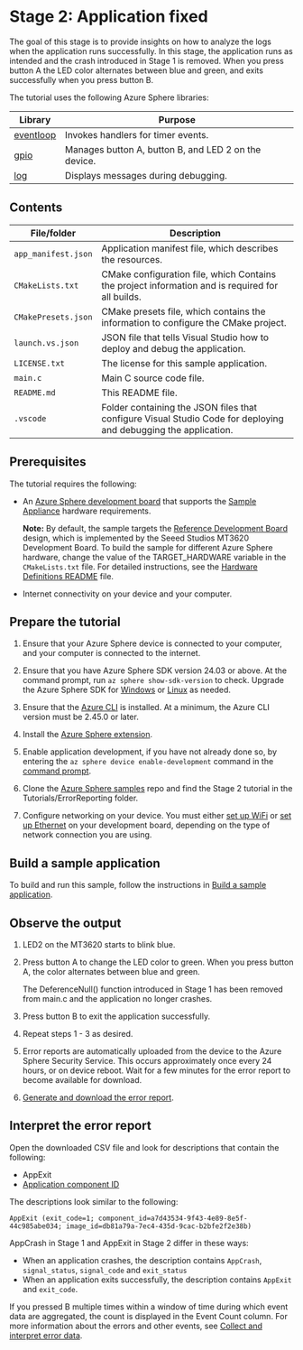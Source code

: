 # Stage 2: Application fixed

The goal of this stage is to provide insights on how to analyze the logs when the application runs successfully.
In this stage, the application runs as intended and the crash introduced in Stage 1 is removed.
When you press button A the LED color alternates between blue and green, and exits successfully when you press button B.

The tutorial uses the following Azure Sphere libraries:

| Library | Purpose |
|---------|---------|
| [eventloop](https://learn.microsoft.com/azure-sphere/reference/applibs-reference/applibs-eventloop/eventloop-overview) | Invokes handlers for timer events. |
| [gpio](https://learn.microsoft.com/azure-sphere/reference/applibs-reference/applibs-gpio/gpio-overview) | Manages button A, button B, and LED 2 on the device. |
| [log](https://learn.microsoft.com/azure-sphere/reference/applibs-reference/applibs-log/log-overview) | Displays messages during debugging. |

## Contents

| File/folder           | Description |
|-----------------------|-------------|
| `app_manifest.json`   | Application manifest file, which describes the resources. |
| `CMakeLists.txt`      | CMake configuration file, which Contains the project information and is required for all builds. |
| `CMakePresets.json`   | CMake presets file, which contains the information to configure the CMake project. |
| `launch.vs.json`      | JSON file that tells Visual Studio how to deploy and debug the application. |
| `LICENSE.txt`         | The license for this sample application. |
| `main.c`              | Main C source code file. |
| `README.md`           | This README file. |
| `.vscode`             | Folder containing the JSON files that configure Visual Studio Code for deploying and debugging the application. |

## Prerequisites

The tutorial requires the following:

- An [Azure Sphere development board](https://aka.ms/azurespheredevkits) that supports the [Sample Appliance](../../../HardwareDefinitions) hardware requirements.

   **Note:** By default, the sample targets the [Reference Development Board](https://learn.microsoft.com/azure-sphere/hardware/mt3620-reference-board-design) design, which is implemented by the Seeed Studios MT3620 Development Board. To build the sample for different Azure Sphere hardware, change the value of the TARGET_HARDWARE variable in the `CMakeLists.txt` file. For detailed instructions, see the [Hardware Definitions README](../../../HardwareDefinitions/README.md) file.

- Internet connectivity on your device and your computer.

## Prepare the tutorial

1. Ensure that your Azure Sphere device is connected to your computer, and your computer is connected to the internet.
1. Ensure that you have Azure Sphere SDK version 24.03 or above. At the command prompt, run `az sphere show-sdk-version` to check. Upgrade the Azure Sphere SDK for [Windows](https://learn.microsoft.com/azure-sphere/install/install-sdk) or [Linux](https://learn.microsoft.com/azure-sphere/install/install-sdk-linux) as needed.
1. Ensure that the [Azure CLI](https://learn.microsoft.com/cli/azure/install-azure-cli) is installed. At a minimum, the Azure CLI version must be 2.45.0 or later.
1. Install the [Azure Sphere extension](https://learn.microsoft.com/azure-sphere/reference/cli/overview?view=azure-sphere-integrated).
1. Enable application development, if you have not already done so, by entering the `az sphere device enable-development` command in the [command prompt](https://learn.microsoft.com/azure-sphere/reference/cli/overview?view=azure-sphere-integrated).

1. Clone the [Azure Sphere samples](https://github.com/Azure/azure-sphere-samples) repo and find the Stage 2 tutorial in the Tutorials/ErrorReporting folder.

1. Configure networking on your device. You must either [set up WiFi](https://learn.microsoft.com/azure-sphere/install/configure-wifi#set-up-wi-fi-on-your-azure-sphere-device) or [set up Ethernet](https://learn.microsoft.com/azure-sphere/network/connect-ethernet) on your development board, depending on the type of network connection you are using.

## Build a sample application

To build and run this sample, follow the instructions in [Build a sample application](../../../BUILD_INSTRUCTIONS.md).

## Observe the output

1. LED2 on the MT3620 starts to blink blue.

1. Press button A to change the LED color to green. When you press button A, the color alternates between blue and green.

   The DeferenceNull() function introduced in Stage 1 has been removed from main.c and the application no longer crashes.
1. Press button B to exit the application successfully.
1. Repeat steps 1 - 3 as desired.
1. Error reports are automatically uploaded from the device to the Azure Sphere Security Service. This occurs approximately once every 24 hours, or on device reboot. Wait for a few minutes for the error report to become available for download.
1. [Generate and download the error report](https://learn.microsoft.com/azure-sphere/deployment/interpret-error-data#generate-and-download-error-report).

## Interpret the error report

Open the downloaded CSV file and look for descriptions that contain the following:

* AppExit
* [Application component ID](https://learn.microsoft.com/azure-sphere/app-development/component-id)

The descriptions look similar to the following:

`AppExit (exit_code=1; component_id=a7d43534-9f43-4e89-8e5f-44c985abe034; image_id=db81a79a-7ec4-435d-9cac-b2bfe2f2e38b)`

AppCrash in Stage 1 and AppExit in Stage 2 differ in these ways:

* When an application crashes, the description contains `AppCrash`, `signal_status`, `signal_code` and `exit_status`
* When an application exits successfully, the description contains `AppExit` and `exit_code`.


If you pressed B multiple times within a window of time during which event data are aggregated, the count is displayed in the Event Count column. For more information about the errors and other events, see [Collect and interpret error data](https://learn.microsoft.com/azure-sphere/deployment/interpret-error-data).
